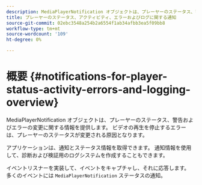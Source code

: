 ```yaml
---
description: MediaPlayerNotification オブジェクトは、プレーヤーのステータス、警告およびエラーの変更に関する情報を提供します。 ビデオの再生を停止するエラーは、プレーヤーのステータスが変更される原因となります。
title: プレーヤーのステータス、アクティビティ、エラーおよびログに関する通知
source-git-commit: 02ebc3548a254b2a6554f1ab34afbb3ea5f09bb8
workflow-type: tm+mt
source-wordcount: '109'
ht-degree: 0%

---
```


# 概要 {#notifications-for-player-status-activity-errors-and-logging-overview}

MediaPlayerNotification オブジェクトは、プレーヤーのステータス、警告およびエラーの変更に関する情報を提供します。 ビデオの再生を停止するエラーは、プレーヤーのステータスが変更される原因となります。

アプリケーションは、通知とステータス情報を取得できます。 通知情報を使用して、診断および検証用のログシステムを作成することもできます。

イベントリスナーを実装して、イベントをキャプチャし、それに応答します。 多くのイベントには `MediaPlayerNotification` ステータスの通知。
